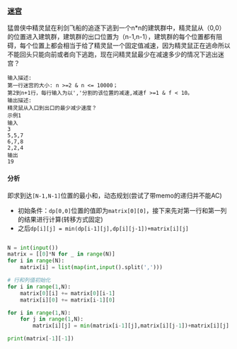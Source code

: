 ### [迷宫](<https://www.nowcoder.com/practice/6171d3a8748248248c21a3c8f330396d?tpId=149&&tqId=33976&rp=1&ru=/ta/exam-bilibili&qru=/ta/exam-bilibili/question-ranking>)

猛兽侠中精灵鼠在利剑飞船的追逐下逃到一个n*n的建筑群中，精灵鼠从（0,0）的位置进入建筑群，建筑群的出口位置为（n-1,n-1），建筑群的每个位置都有阻碍，每个位置上都会相当于给了精灵鼠一个固定值减速，因为精灵鼠正在逃命所以不能回头只能向前或者向下逃跑，现在问精灵鼠最少在减速多少的情况下逃出迷宫？

```
输入描述:
第一行迷宫的大小: n >=2 & n <= 10000；
第2到n+1行，每行输入为以','分割的该位置的减速,减速f >=1 & f < 10。
输出描述:
精灵鼠从入口到出口的最少减少速度？
示例1
输入
3
5,5,7
6,7,8
2,2,4
输出
19
```

#### 分析

即求到达`[N-1,N-1]`位置的最小和，动态规划(尝试了带memo的递归并不能AC)

- 初始条件：`dp[0,0]`位置的值即为`matrix[0][0]`，接下来先对第一行和第一列的结果进行计算(转移方式固定)
- 之后`dp[i][j] = min(dp[i-1][j],dp[i][j-1])+matrix[i][j]`

```python

N = int(input())
matrix = [[0]*N for _ in range(N)]
for i in range(N):
    matrix[i] = list(map(int,input().split(',')))

# 行和列值初始化
for i in range(1,N):
    matrix[0][i] += matrix[0][i-1]
    matrix[i][0] += matrix[i-1][0]

for i in range(1,N):
    for j in range(1,N):
        matrix[i][j] = min(matrix[i-1][j],matrix[i][j-1])+matrix[i][j]

print(matrix[-1][-1])
```

